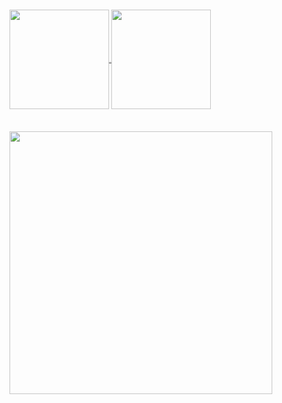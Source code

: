 <!-- # Yoo hello there, here is my social media -->
#

<a href="#">
  <img height="175" align="center" src="https://github-readme-stats.vercel.app/api/top-langs/?username=VictorINT&theme=react&layout=compact" />
</a>
<a href="#">
  <img height="175" align="center" src="https://github-readme-stats.vercel.app/api?username=VictorINT&theme=react&show_icons=true" />
</a>

#

<img height="462" align="center" src="https://thumbs.gfycat.com/ReflectingTanCero-size_restricted.gif" />
